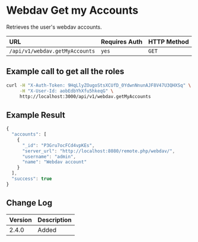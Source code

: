 # Webdav Get my Accounts

Retrieves the user's webdav accounts.

| URL | Requires Auth | HTTP Method |
| :--- | :--- | :--- |
| `/api/v1/webdav.getMyAccounts` | `yes` | `GET` |

## Example call to get all the roles

```bash
curl -H "X-Auth-Token: 9HqLlyZOugoStsXCUfD_0YdwnNnunAJF8V47U3QHXSq" \
     -H "X-User-Id: aobEdbYhXfu5hkeqG" \
     http://localhost:3000/api/v1/webdav.getMyAccounts
```

## Example Result

```javascript
{
  "accounts": [
    {
      "_id": "P3Gru7ocFCd4vpKEs",
      "server_url": "http://localhost:8080/remote.php/webdav/",
      "username": "admin",
      "name": "Webdav account"
    }
  ],
  "success": true
}
```

## Change Log

| Version | Description |
| :--- | :--- |
| 2.4.0 | Added |

